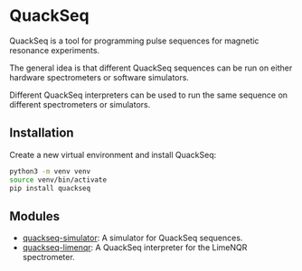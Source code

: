 # QuackSeq

QuackSeq is a tool for programming pulse sequences for magnetic resonance experiments.

The general  idea  is that different QuackSeq sequences can be run on either hardware spectrometers or software simulators.

Different QuackSeq interpreters can be used to run the same sequence on different spectrometers or simulators.

## Installation

Create a new virtual environment and install QuackSeq:

```bash
python3 -m venv venv
source venv/bin/activate
pip install quackseq
```

## Modules

- [quackseq-simulator](https://github.com/nqrduck/quackseq-simulator): A simulator for QuackSeq sequences.
- [quackseq-limenqr](https://github.com/nqrduck/quackseq-limenqr): A QuackSeq interpreter for the LimeNQR spectrometer.
